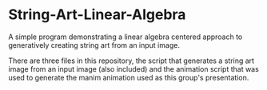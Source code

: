 # String-Art-Linear-Algebra
A simple program demonstrating a linear algebra centered approach to generatively creating string art from an input image.

There are three files in this repository, the script that generates a string art image from an input image (also included) and the animation script that was used to generate the manim animation used as this group's presentation.
